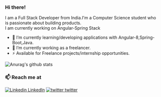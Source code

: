 
### Hi there!

I am a Full Stack Developer from India.I'm a Computer Science student who is passionate about building products.<br>
I am currently working on Angular-Spring Stack


- 🔭 I’m currently learning/developing applications with Angular-8,Spring-Boot,Java.
- 🌱 I’m currently working as a freelancer.
- ⚡  Available for Freelance projects/internship opportunities.

![Anurag's github stats](https://github-readme-stats.vercel.app/api?username=sumitgsh&show_icons=true&theme=radical)

### 📫 Reach me at 
[![Linkedin](https://i.stack.imgur.com/gVE0j.png) LinkedIn](https://www.linkedin.com/in/sumit-ghosh-4a7663170/)
[![twitter](https://i.stack.imgur.com/gVE0j.png) twitter](https://twitter.com/SumitGsh)
